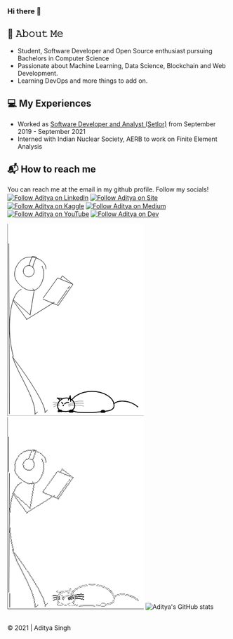 ### Hi there 👋

<!-- - 🔭 I’m currently working on ...
- 🌱 I’m currently learning ...
- 👯 I’m looking to collaborate on ...
- 🤔 I’m looking for help with ...
- 💬 Ask me about ...
- 📫 How to reach me: ...
- 😄 Pronouns: ...
- ⚡ Fun fact: ... -->

## :book: 𝙰𝚋𝚘𝚞𝚝 𝙼𝚎
- Student, Software Developer and Open Source enthusiast pursuing Bachelors in Computer Science
- Passionate about Machine Learning, Data Science, Blockchain and Web Development. 
- Learning DevOps and more things to add on.

## :computer: My Experiences
- Worked as [Software Developer and Analyst (Setlor)](https://www.setlor.com/) from September 2019 - September 2021
- Interned with Indian Nuclear Society, AERB to work on Finite Element Analysis

## :mailbox_with_mail: How to reach me
You can reach me at the email in my github profile. Follow my socials!<br>
[<img src="https://img.shields.io/badge/LinkedIn-0077B5?style=for-the-badge&logo=linkedin&logoColor=white" height="40em" align="center" alt="Follow Aditya on LinkedIn" title="Follow Aditya on LinkedIn"/>](https://www.linkedin.com/in/aditya-26/)
[<img src="https://img.shields.io/badge/website-000000?style=for-the-badge&logo=About.me&logoColor=white" height="40em" align="center" alt="Follow Aditya on Site" title="Follow Aditya on site"/>](https://aditya26sg.pythonanywhere.com/)
[<img src="https://img.shields.io/badge/Kaggle-20BEFF?style=for-the-badge&logo=Kaggle&logoColor=white" height="40em" align="center" alt="Follow Aditya on Kaggle" title="Follow Aditya on Kaggle"/>](https://www.kaggle.com/aditya26sg)
[<img src="https://img.shields.io/badge/Medium-12100E?style=for-the-badge&logo=medium&logoColor=white" height="40em" align="center" alt="Follow Aditya on Medium" title="Follow Aditya on Medium"/>](https://medium.com/@aditya26sg)
[<img src="https://img.shields.io/badge/YouTube-FF0000?style=for-the-badge&logo=youtube&logoColor=white" height="40em" align="center" alt="Follow Aditya on YouTube" title="Subscribe to YouTube"/>](https://www.youtube.com/channel/UC_Uf_dG5U5dd7FWpL7NA2GQ)
[<img src="https://img.shields.io/badge/dev.to-0A0A0A?style=for-the-badge&logo=devdotto&logoColor=white" height="40em" align="center" alt="Follow Aditya on Dev" title="Follow Aditya on Dev"/>](https://dev.to/aditya172926)

![Gif_light_mode](https://github.com/aditya172926/aditya172926/blob/main/gif_light_mode.gif#gh-light-mode-only)
![Gif_dark_mode](https://github.com/aditya172926/aditya172926/blob/main/gif_dark.gif#gh-dark-mode-only) ![Aditya's GitHub stats](https://github-readme-stats.vercel.app/api?username=aditya172926&show_icons=true&theme=tokyonight)

<br>
© 2021 | Aditya Singh

  
